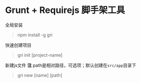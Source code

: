 # Grunt + Requirejs 脚手架工具

全局安装
> npm install -g gri


快速创建项目
> gri init [project-name]


新建js文件
**注** path是相对路径，可选项；默认创建在`src/app`目录下
> gri new [name] [path]
